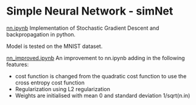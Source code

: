 # Simple Neural Network - simNet

[nn.ipynb](https://github.com/asiedubrempong/simnet/blob/master/nn.ipynb)
Implementation of Stochastic Gradient Descent and backpropagation in python.

Model is tested on the MNIST dataset.


[nn_improved.ipynb](https://github.com/asiedubrempong/simnet/blob/master/nn_improved.ipynb)
An improvement to nn.ipynb adding in the following features:
- cost function is changed from the quadratic cost function to use the cross entropy cost function
- Regularization using L2 regularization
- Weights are initialised with mean 0 and standard deviation 1/sqrt(n.in)
